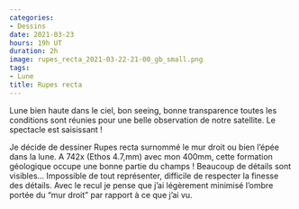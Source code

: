 ```yaml
---
categories:
- Dessins
date: 2021-03-23
hours: 19h UT
duration: 2h
image: rupes_recta_2021-03-22-21-00_gb_small.png
tags:
- Lune
title: Rupes recta
---
```

Lune bien haute dans le ciel, bon seeing, bonne transparence toutes les conditions sont réunies pour une belle observation de notre satellite. Le spectacle est saisissant !

Je décide de dessiner Rupes recta surnommé le mur droit ou bien l’épée dans la lune. A 742x (Ethos 4.7,mm) avec mon 400mm, cette formation géologique occupe une bonne partie du champs ! Beaucoup de détails sont visibles… Impossible de tout représenter, difficile de respecter la finesse des détails. Avec le recul je pense que j’ai légèrement minimisé l’ombre portée du “mur droit” par rapport à ce que j’ai vu.  